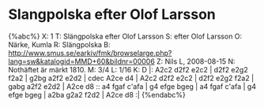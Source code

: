 # Slangpolska efter Olof Larsson

{%abc%}
X: 1
T: Slängpolska efter Olof Larsson
S: efter Olof Larsson
O: Närke, Kumla
R: Slängpolska
B: http://www.smus.se/earkiv/fmk/browselarge.php?lang=sw&katalogid=MMD+60&bildnr=00006
Z: Nils L, 2008-08-15
N: Nothäftet är märkt 1810.
M: 3/4
L: 1/16
K: D
|: A2c2 d2f2 e2c2 | d2f2 e2g2 f2a2 | g2bg a2f2 e2d2 | cdec A2ce d4 |
   A2c2 d2f2 e2c2 | d2f2 e2g2 f2a2 | gabg a2f2 e2d2 | A2ce d8 ::
   a4 fgaf c'afa | g4 efge bgeg | a4 fgaf c'afa | g4 efge bgeg |
   a2ba g2a2 f2d2 | A2ce d8 :|
{%endabc%}

